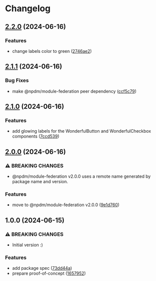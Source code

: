 # Changelog

## [2.2.0](https://github.com/akondratsky/npdm-react-example/compare/v2.1.1...v2.2.0) (2024-06-16)


### Features

* change labels color to green ([2746ae2](https://github.com/akondratsky/npdm-react-example/commit/2746ae2a11bb12909e0202769f8f52c96dc247d5))

## [2.1.1](https://github.com/akondratsky/npdm-react-example/compare/v2.1.0...v2.1.1) (2024-06-16)


### Bug Fixes

* make @npdm/module-federation peer dependency ([ccf5c79](https://github.com/akondratsky/npdm-react-example/commit/ccf5c79edff459a6ab748db139fd6e3f54d7939d))

## [2.1.0](https://github.com/akondratsky/npdm-react-example/compare/v2.0.0...v2.1.0) (2024-06-16)


### Features

* add glowing labels for the WonderfulButton and WonderfulCheckbox components ([7ccd539](https://github.com/akondratsky/npdm-react-example/commit/7ccd539b0070306d525c4f21a9fffda17984e1bb))

## [2.0.0](https://github.com/akondratsky/npdm-react-example/compare/v1.0.0...v2.0.0) (2024-06-16)


### ⚠ BREAKING CHANGES

* @npdm/module-federation v2.0.0 uses a remote name generated by package name and version.

### Features

* move to @npdm/module-federation v2.0.0 ([9e1d760](https://github.com/akondratsky/npdm-react-example/commit/9e1d7608d52167bbcede53506416db21c8b87da9))

## 1.0.0 (2024-06-15)


### ⚠ BREAKING CHANGES

* Initial version :)

### Features

* add package spec ([73dd44a](https://github.com/akondratsky/npdm-react-example/commit/73dd44ae6806df137a361d953c0b50ab7f8ad8e7))
* prepare proof-of-concept ([1657952](https://github.com/akondratsky/npdm-react-example/commit/16579527fcf083c591fd9662947d66f8cc5d62f7))
